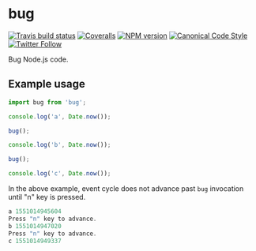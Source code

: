 # bug

[![Travis build status](http://img.shields.io/travis/gajus/bug/master.svg?style=flat-square)](https://travis-ci.org/gajus/bug)
[![Coveralls](https://img.shields.io/coveralls/gajus/bug.svg?style=flat-square)](https://coveralls.io/github/gajus/bug)
[![NPM version](http://img.shields.io/npm/v/bug.svg?style=flat-square)](https://www.npmjs.org/package/bug)
[![Canonical Code Style](https://img.shields.io/badge/code%20style-canonical-blue.svg?style=flat-square)](https://github.com/gajus/canonical)
[![Twitter Follow](https://img.shields.io/twitter/follow/kuizinas.svg?style=social&label=Follow)](https://twitter.com/kuizinas)

Bug Node.js code.

## Example usage

```js
import bug from 'bug';

console.log('a', Date.now());

bug();

console.log('b', Date.now());

bug();

console.log('c', Date.now());

```

In the above example, event cycle does not advance past `bug` invocation until "n" key is pressed.

```js
a 1551014945604
Press "n" key to advance.
b 1551014947020
Press "n" key to advance.
c 1551014949337

```
